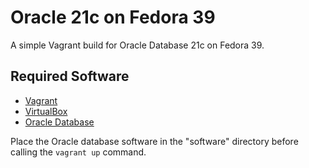 # Oracle 21c on Fedora 39

A simple Vagrant build for Oracle Database 21c on Fedora 39.

## Required Software

* [Vagrant](https://www.vagrantup.com/downloads.html)
* [VirtualBox](https://www.virtualbox.org/wiki/Downloads)
* [Oracle Database](https://www.oracle.com/database/technologies/oracle21c-linux-downloads.html)

Place the Oracle database software in the "software" directory before calling the `vagrant up` command.
